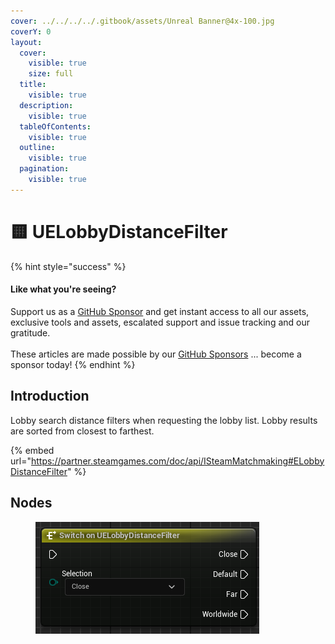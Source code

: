 ```yaml
---
cover: ../../../../.gitbook/assets/Unreal Banner@4x-100.jpg
coverY: 0
layout:
  cover:
    visible: true
    size: full
  title:
    visible: true
  description:
    visible: true
  tableOfContents:
    visible: true
  outline:
    visible: true
  pagination:
    visible: true
---
```


# 🟨 UELobbyDistanceFilter

{% hint style="success" %}
#### Like what you're seeing?

Support us as a [GitHub Sponsor](../../../../become-a-sponsor/) and get instant access to all our assets, exclusive tools and assets, escalated support and issue tracking and our gratitude.\
\
These articles are made possible by our [GitHub Sponsors](../../../../become-a-sponsor/) ... become a sponsor today!
{% endhint %}

## Introduction

Lobby search distance filters when requesting the lobby list. Lobby results are sorted from closest to farthest.

{% embed url="https://partner.steamgames.com/doc/api/ISteamMatchmaking#ELobbyDistanceFilter" %}

## Nodes

<figure><img src="../../../../.gitbook/assets/image (3) (1) (1) (1).png" alt=""><figcaption></figcaption></figure>
